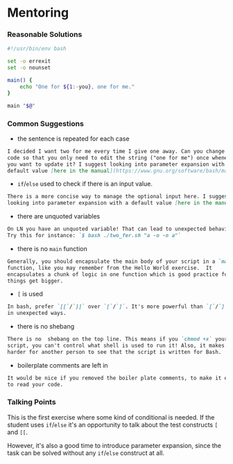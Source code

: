 # Mentoring

### Reasonable Solutions

```bash
#!/usr/bin/env bash

set -o errexit
set -o nounset

main() {
    echo "One for ${1:-you}, one for me."
}

main "$@"
```

### Common Suggestions

* the sentence is repeated for each case

```md
I decided I want two for me every time I give one away. Can you change the
code so that you only need to edit the string ("one for me") once whenever
you want to update it? I suggest looking into parameter expansion with a
default value [here in the manual](https://www.gnu.org/software/bash/manual/html_node/Shell-Parameter-Expansion.html).
```

* `if`/`else` used to check if there is an input value.

```md
There is a more concise way to manage the optional input here. I suggest
looking into parameter expansion with a default value [here in the manual](https://www.gnu.org/software/bash/manual/html_node/Shell-Parameter-Expansion.html).
```

* there are unquoted variables

```md
On LN you have an unquoted variable! That can lead to unexpected behavior.
Try this for instance: `$ bash ./two_fer.sh "a -o -n a"`
```

* there is no `main` function

```md
Generally, you should encapsulate the main body of your script in a `main`
function, like you may remember from the Hello World exercise.  It
encapsulates a chunk of logic in one function which is good practice for when
things get bigger.
```

* `[` is used

```md
In bash, prefer `[[`/`]]` over `[`/`]`. It's more powerful than `[`/`]` and less likely to act
in unexpected ways.
```

* there is no shebang

```md
There is no  shebang on the top line. This means if you `chmod +x` your
script, you can't control what shell is used to run it! Also, it makes it
harder for another person to see that the script is written for Bash.
```

* boilerplate comments are left in

```md
It would be nice if you removed the boiler plate comments, to make it easier
to read your code.
```

### Talking Points

This is the first exercise where some kind of conditional is needed. If the
student uses `if`/`else` it's an opportunity to talk about the test constructs
`[` and `[[`.

However, it's also a good time to introduce parameter expansion, since the task
can be solved without any `if`/`else` construct at all.
